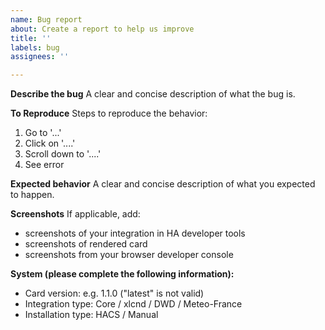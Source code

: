 ```yaml
---
name: Bug report
about: Create a report to help us improve
title: ''
labels: bug
assignees: ''

---
```


**Describe the bug**
A clear and concise description of what the bug is.

**To Reproduce**
Steps to reproduce the behavior:
1. Go to '...'
2. Click on '....'
3. Scroll down to '....'
4. See error

**Expected behavior**
A clear and concise description of what you expected to happen.

**Screenshots**
If applicable, add:
- screenshots of your integration in HA developer tools
- screenshots of rendered card
- screenshots from your browser developer console

**System (please complete the following information):**
 - Card version: e.g. 1.1.0 ("latest" is not valid)
 - Integration type: Core / xlcnd / DWD / Meteo-France
 - Installation type: HACS / Manual
